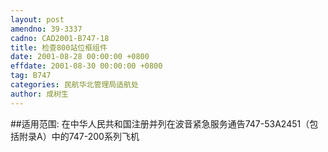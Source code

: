 ```yaml
---
layout: post
amendno: 39-3337
cadno: CAD2001-B747-18
title: 检查800站位框组件
date: 2001-08-28 00:00:00 +0800
effdate: 2001-08-30 00:00:00 +0800
tag: B747
categories: 民航华北管理局适航处
author: 成树生
---
```


##适用范围:
在中华人民共和国注册并列在波音紧急服务通告747-53A2451（包括附录A）中的747-200系列飞机

